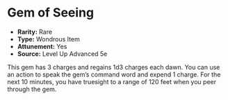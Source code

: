 # Gem of Seeing

- **Rarity:** Rare
- **Type:** Wondrous Item
- **Attunement:** Yes
- **Source:** Level Up Advanced 5e

This gem has 3 charges and regains 1d3 charges each dawn. You can use an action to speak the gem’s command word and expend 1 charge. For the next 10 minutes, you have truesight to a range of 120 feet when you peer through the gem.
